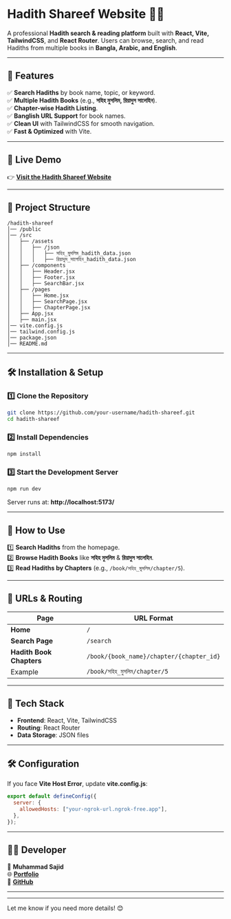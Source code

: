 # **Hadith Shareef Website** 📖✨  

A professional **Hadith search & reading platform** built with **React, Vite, TailwindCSS**, and **React Router**. Users can browse, search, and read Hadiths from multiple books in **Bangla, Arabic, and English**.

---

## **🌟 Features**
✅ **Search Hadiths** by book name, topic, or keyword.  
✅ **Multiple Hadith Books** (e.g., **সহিহ মুসলিম, রিয়াদুস সালেহিন**).  
✅ **Chapter-wise Hadith Listing**.  
✅ **Banglish URL Support** for book names.  
✅ **Clean UI** with TailwindCSS for smooth navigation.  
✅ **Fast & Optimized** with Vite.  

---

## **🚀 Live Demo**
👉 **[Visit the Hadith Shareef Website](https://your-live-link.com)**  

---

## **📂 Project Structure**
```
/hadith-shareef
│── /public
│── /src
│   ├── /assets
│   │   ├── /json
│   │   │   ├── সহিহ_মুসলিম_hadith_data.json
│   │   │   ├── রিয়াদুস_সালেহিন_hadith_data.json
│   ├── /components
│   │   ├── Header.jsx
│   │   ├── Footer.jsx
│   │   ├── SearchBar.jsx
│   ├── /pages
│   │   ├── Home.jsx
│   │   ├── SearchPage.jsx
│   │   ├── ChapterPage.jsx
│   ├── App.jsx
│   ├── main.jsx
│── vite.config.js
│── tailwind.config.js
│── package.json
│── README.md
```

---

## **🛠️ Installation & Setup**
### **1️⃣ Clone the Repository**
```bash
git clone https://github.com/your-username/hadith-shareef.git
cd hadith-shareef
```

### **2️⃣ Install Dependencies**
```bash
npm install
```

### **3️⃣ Start the Development Server**
```bash
npm run dev
```
Server runs at: **http://localhost:5173/**  

---

## **📌 How to Use**
1️⃣ **Search Hadiths** from the homepage.  
2️⃣ **Browse Hadith Books** like **সহিহ মুসলিম** & **রিয়াদুস সালেহিন**.  
3️⃣ **Read Hadiths by Chapters** (e.g., `/book/সহিহ_মুসলিম/chapter/5`).  

---

## **🔗 URLs & Routing**
| Page | URL Format |
|------|------------|
| **Home** | `/` |
| **Search Page** | `/search` |
| **Hadith Book Chapters** | `/book/{book_name}/chapter/{chapter_id}` |
| Example | `/book/সহিহ_মুসলিম/chapter/5` |

---

## **🎨 Tech Stack**
- **Frontend**: React, Vite, TailwindCSS  
- **Routing**: React Router  
- **Data Storage**: JSON files  

---

## **🛠️ Configuration**
If you face **Vite Host Error**, update **vite.config.js**:  
```js
export default defineConfig({
  server: {
    allowedHosts: ["your-ngrok-url.ngrok-free.app"],
  },
});
```

---

## **👨‍💻 Developer**
📌 **Muhammad Sajid**  
🌐 **[Portfolio](https://sajid09.netlify.app/)**  
🔗 **[GitHub](https://github.com/your-username/)**  

---



---

Let me know if you need more details! 😊